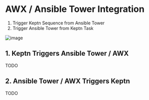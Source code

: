 # AWX / Ansible Tower Integration

1. Trigger Keptn Sequence from Ansible Tower
2. Trigger Ansible Tower from Keptn Task

![image](https://user-images.githubusercontent.com/26523841/173012175-76f83339-232a-4667-90fb-610cd0c0f6e9.png)


## 1. Keptn Triggers Ansible Tower / AWX
TODO

## 2. Ansible Tower / AWX Triggers Keptn
TODO
